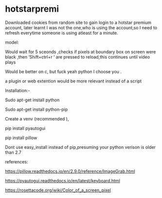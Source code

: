 # hotstarpremi
Downloaded cookies from random site to gain login to a hotstar premium account, later  learnt I was not the one,who is using the account,so I need to refresh everytime someone is using  atleast for a minute.

model:

Would wait for 5 sceonds ,checks if pixels at boundary box on screen were black ,then ‘Shift+ctrl+r ‘ are pressed to reload,this continues until video plays  

Would be better on c, but fuck yeah python I choose you .

a plugin or web extention would be more relevant instead of a script

Installation:-

Sudo apt-get install python

Sudo apt-get install python-pip

Create a venv (recommended ),

pip install pyautogui

pip install pillow 

Dont use easy_install instead of pip,presuming your python verison is older than 2.7

references:

https://pillow.readthedocs.io/en/2.9.0/reference/ImageGrab.html

https://pyautogui.readthedocs.io/en/latest/keyboard.html

https://rosettacode.org/wiki/Color_of_a_screen_pixel
